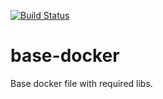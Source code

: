 [![Build Status](https://drone.stackdot.com/api/badges/SpeakPage/base-docker/status.svg)](https://drone.stackdot.com/SpeakPage/base-docker)

# base-docker
Base docker file with required libs.
